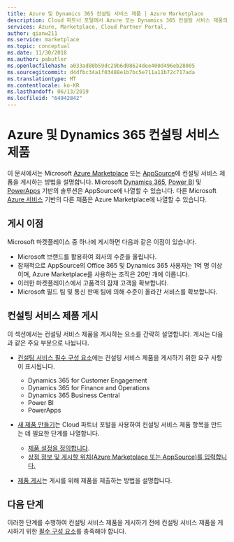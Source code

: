 ```yaml
---
title: Azure 및 Dynamics 365 컨설팅 서비스 제품 | Azure Marketplace
description: Cloud 파트너 포털에서 Azure 또는 Dynamics 365 컨설팅 서비스 제품의 정의 및 게시에 대한 가이드.
services: Azure, Marketplace, Cloud Partner Portal,
author: qianw211
ms.service: marketplace
ms.topic: conceptual
ms.date: 11/30/2018
ms.author: pabutler
ms.openlocfilehash: a033ad80b59dc29b6d08624dee400d496eb28005
ms.sourcegitcommit: d4dfbc34a1f03488e1b7bc5e711a11b72c717ada
ms.translationtype: MT
ms.contentlocale: ko-KR
ms.lasthandoff: 06/13/2019
ms.locfileid: "64942842"
---
```

# <a name="azure-and-dynamics-365-consulting-service-offer"></a>Azure 및 Dynamics 365 컨설팅 서비스 제품

이 문서에서는 Microsoft <a href="https://azuremarketplace.microsoft.com">Azure Marketplace</a> 또는 <a href="https://appsource.microsoft.com">AppSource</a>에 컨설팅 서비스 제품을 게시하는 방법을 설명합니다. Microsoft <a href="https://dynamics.microsoft.com">Dynamics 365</a>, <a href="https://powerbi.microsoft.com">Power BI</a> 및 <a href="https://powerapps.microsoft.com">PowerApps</a> 기반의 솔루션은 AppSource에 나열할 수 있습니다. 다른 Microsoft <a href="https://azure.microsoft.com/services">Azure 서비스</a> 기반의 다른 제품은 Azure Marketplace에 나열할 수 있습니다.

## <a name="publishing-benefits"></a>게시 이점

Microsoft 마켓플레이스 중 하나에 게시하면 다음과 같은 이점이 있습니다.

- Microsoft 브랜드를 활용하여 회사의 수준을 올립니다.
- 잠재적으로 AppSource의 Office 365 및 Dynamics 365 사용자는 1억 명 이상이며, Azure Marketplace를 사용하는 조직은 20만 개에 이릅니다.
- 이러한 마켓플레이스에서 고품격의 잠재 고객을 확보합니다.
- Microsoft 필드 팀 및 통신 판매 팀에 의해 수준이 올라간 서비스를 확보합니다.

## <a name="publish-a-consulting-service-offer"></a>컨설팅 서비스 제품 게시

이 섹션에서는 컨설팅 서비스 제품을 게시하는 요소를 간략히 설명합니다. 게시는 다음과 같은 주요 부분으로 나뉩니다.

- [컨설팅 서비스 필수 구성 요소](./cpp-consulting-service-prerequisites.md)에는 컨설팅 서비스 제품을 게시하기 위한 요구 사항이 표시됩니다.
 
    - Dynamics 365 for Customer Engagement 
    - Dynamics 365 for Finance and Operations 
    - Dynamics 365 Business Central 
    - Power BI 
    - PowerApps
- [새 제품 만들기](./cpp-consulting-service-create-offer.md)는 Cloud 파트너 포털을 사용하여 컨설팅 서비스 제품 항목을 만드는 데 필요한 단계를 나열합니다.
    - [제품 설정을 정의합니다](./cpp-consulting-service-define-offer-settings.md).
    - [상점 정보 및 게시할 위치(Azure Marketplace 또는 AppSource)를 입력합니다.](./cpp-consulting-service-storefront-details.md)
- [제품 게시](./cpp-consulting-service-publish-offer.md)는 게시를 위해 제품을 제출하는 방법을 설명합니다.

## <a name="next-steps"></a>다음 단계

이러한 단계를 수행하여 컨설팅 서비스 제품을 게시하기 전에 컨설팅 서비스 제품을 게시하기 위한 [필수 구성 요소](./cpp-consulting-service-prerequisites.md)를 충족해야 합니다.